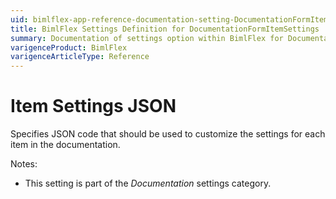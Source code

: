 ```yaml
---
uid: bimlflex-app-reference-documentation-setting-DocumentationFormItemSettings
title: BimlFlex Settings Definition for DocumentationFormItemSettings
summary: Documentation of settings option within BimlFlex for DocumentationFormItemSettings
varigenceProduct: BimlFlex
varigenceArticleType: Reference
---
```


# Item Settings JSON

Specifies JSON code that should be used to customize the settings for each item in the documentation.

Notes:

* This setting is part of the *Documentation* settings category.

